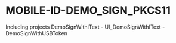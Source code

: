 # MOBILE-ID-DEMO_SIGN_PKCS11
Including projects DemoSignWithIText - UI_DemoSignWithIText - DemoSignWithUSBToken
